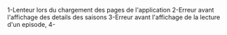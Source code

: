 1-Lenteur lors du chargement des pages de l'application
2-Erreur avant l'affichage des details des saisons
3-Erreur avant l'affichage de la lecture d'un episode,
4-